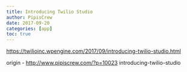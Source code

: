 ```yaml
---
title: Introducing Twilio Studio
author: PipisCrew
date: 2017-09-20
categories: [app]
toc: true
---
```


https://twilioinc.wpengine.com/2017/09/introducing-twilio-studio.html

origin - http://www.pipiscrew.com/?p=10023 introducing-twilio-studio